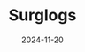 ---  
layout: startup_page  
title: "Surglogs"  
id: "surglogs.com"  
permalink: "/surglogssurglogs.com11202024/"  
website: "https://surglogs.com/"  
funding_round: ""  
funding_amount: ""  
investors: "8VC, Open Ocean, Credo Ventures"  
about: "Surglogs is an AI-powered platform designed to automate policy and procedure creation for healthcare facilities, linking them to accreditation standards and assigning tasks. It aims to simplify healthcare compliance, reducing administrative burdens and enabling staff to focus on patient care. The platform's unique value proposition lies in its automation capabilities and integration with accreditation standards, streamlining the compliance process."  
markets: "Healthtech, AI"  
hq: "San Diego, California, United States"  
founded_year: "2015"  
linkedin: "https://www.linkedin.com/company/surglogs"  
twitter: "https://twitter.com/surglogs"  
instagram: ""  
facebook: "https://www.facebook.com/SurgLogs/"  
crunchbase: "https://www.crunchbase.com/organization/surglogs"  
pitchbook: "https://pitchbook.com/profiles/company/342115-39"  

date_display: "20-Nov-2024"  
date: "2024-11-20"

# SEO Optimization  
meta_title: "Surglogs"  
meta_description: "Surglogs, Surglogs is an AI-powered platform designed to automate policy and procedure creation for healthcare facilities, linking them to accreditation standar..."  
meta_keywords: "Surglogs, Healthtech, AI,  funding"  
canonical_url: "https://startup.projectstartups.com/surglogssurglogs.com11202024/"  
---